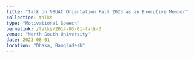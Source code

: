 ```yaml
---
title: "Talk on NSUAC Orientation Fall 2023 as an Executive Member"
collection: talks
type: "Motivational Speech"
permalink: /talks/2014-03-01-talk-3
venue: "North South University"
date: 2023-08-01
location: "Dhaka, Bangladesh"
---
```



